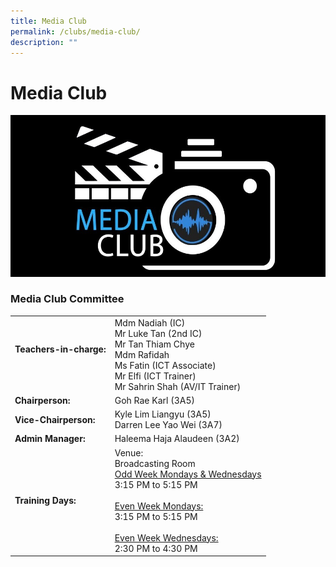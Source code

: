```yaml
---
title: Media Club
permalink: /clubs/media-club/
description: ""
---
```

# Media Club

![](/images/Our%20BBSS%20Experience/Cca/Clubs/New%20CCA%20Logo.jpg)

### Media Club Committee

|                             |             |
|-----------------|-----------|
| **Teachers-in-charge:**<br><br> | Mdm Nadiah (IC)<br>Mr Luke Tan (2nd IC)<br>Mr Tan Thiam Chye<br>Mdm Rafidah<br>Ms Fatin (ICT Associate)<br>Mr Elfi (ICT Trainer)<br>Mr Sahrin Shah (AV/IT Trainer)                    |
| **Chairperson:**                | Goh Rae Karl (3A5)                                                                                                                                                                    |
| **Vice-Chairperson:**           | Kyle Lim Liangyu (3A5)<br>Darren Lee Yao Wei (3A7)                                                                                                                                    |
| **Admin Manager:**              | Haleema Haja Alaudeen (3A2)                                                                                                                                                           |
| **Training Days:**<br>          | Venue:<br>Broadcasting Room<br><u>Odd Week Mondays & Wednesdays</u><br>3:15 PM to 5:15 PM<br><br><u>Even Week Mondays:</u><br>3:15 PM to 5:15 PM<br><br><u>Even Week Wednesdays:</u><br>2:30 PM to 4:30 PM |